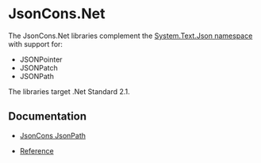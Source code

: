 # JsonCons.Net

The JsonCons.Net libraries complement the [System.Text.Json namespace](https://docs.microsoft.com/en-us/dotnet/api/system.text.json?view=netcore-3.1)
with support for:

- JSONPointer
- JSONPatch
- JSONPath

The libraries target .Net Standard 2.1.

## Documentation

- [JsonCons JsonPath](https://danielaparker.github.io/JsonCons.Net/articles/JsonPath/JsonConsJsonPath.html)

- [Reference](https://danielaparker.github.io/JsonCons.Net/ref/toc.html)

